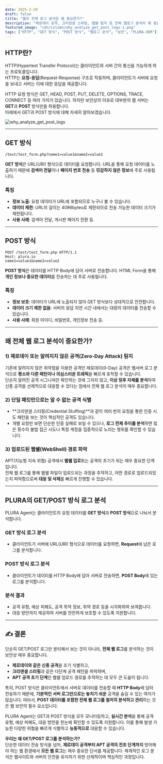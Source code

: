 ```yaml
---
date: 2025-2-20
draft: false
title: "웹의 전체 로그 분석은 왜 중요한가?"
description: "제로데이 공격, 크리덴셜 스퍼팅, 웹쉘 탐지 등 전체 웹로그 분석이 왜 중요한지를 알아봅니다."
featured_image: "cdn/column/why_analyze_get_post_logs-1.png"
tags: ["HTTP", "GET 방식", "POST 방식", "웹로그 분석", "보안", "PLURA-XDR"]
---
```


## HTTP란?

HTTP(Hypertext Transfer Protocol)는 클라이언트와 서버 간의 통신을 가능하게 하는 프로토콜입니다.  
HTTP는 **요청-응답**(Request-Response) 구조로 작동하며, 클라이언트가 서버에 요청을 보내고 서버는 이에 대한 응답을 제공합니다.

HTTP 요청 방식은 GET, HEAD, POST, PUT, DELETE, OPTIONS, TRACE, CONNECT 등 여러 가지가 있습니다. 하지만 보안상의 이유로 대부분의 웹 서버는 **GET**과 **POST** 방식만을 허용합니다.  
아래에서 GET과 POST 방식에 대해 자세히 알아보겠습니다.

![why_analyze_get_post_logs](https://blog.plura.io/cdn/column/why_analyze_get_post_logs-1.png)  
<!--more-->

---

## GET 방식

```plaintext
/test/test_form.php?name1=value1&name2=value2
```

**GET 방식**은 URL(URI) 형식으로 데이터를 요청합니다. URL을 통해 요청 데이터를 노출하기 때문에 **검색어 전달**이나 **페이지 번호 전송** 등 **민감하지 않은 정보**에 주로 사용됩니다.  

### 특징
- **정보 노출**: 요청 데이터가 URL에 포함되므로 누구나 볼 수 있습니다.  
- **데이터 제한**: URL의 길이는 4096bytes로 제한되므로 전송 가능한 데이터 크기가 제한됩니다.  
- **사용 사례**: 검색어 전달, 게시판 페이지 전환 등.

---

## POST 방식

```plaintext
POST /test/test_form.php HTTP/1.1
Host: plura.io
name1=value1&name2=value2
```

**POST 방식**은 데이터를 HTTP Body에 담아 서버로 전송합니다. HTML Form을 통해 **개인 정보나 중요한 데이터**를 전송하는 데 주로 사용됩니다.

### 특징
- **정보 보호**: 데이터가 URL에 노출되지 않아 GET 방식보다 상대적으로 안전합니다.  
- **데이터 크기 제한 없음**: 서버의 응답 지연 시간 내에서는 대량의 데이터를 전송할 수 있습니다.  
- **사용 사례**: 회원 아이디, 비밀번호, 개인정보 전송 등.

---

## 왜 전체 웹 로그 분석이 중요한가?

### 1) 제로데이 또는 알려지지 않은 공격(Zero-Day Attack) 탐지
기존에 알려지지 않은 취약점을 이용한 공격인 제로데이(0-Day) 공격은 웹서버 로그 분석으로 **평소와 다른 패턴이나 의심스러운 트래픽**을 빠르게 포착할 수 있습니다.  
단순히 알려진 공격 시그니처만 확인하는 것에 그치지 않고, **이상 징후 자체를 분석**하여 신종 공격을 선제적으로 대응할 수 있다는 점에서 전체 웹 로그 분석이 매우 중요합니다.

### 2) 단일 패킷만으로는 알 수 없는 공격 식별
- **크리덴셜 스터핑(Credential Stuffing)**과 같이 여러 번의 요청을 통한 인증 시도 패턴을 보는 것이 핵심적인 공격도 있습니다.  
- 개별 요청만 보면 단순한 인증 실패로 보일 수 있으나, **로그 전체 추이를 분석**하면 많은 횟수의 불법 접근 시도나 특정 계정을 집중적으로 노리는 행위를 확인할 수 있습니다.

### 3) 업로드된 웹쉘(WebShell) 경로 파악
APT(지능형 지속 위협) 공격에서 **웹쉘 업로드**는 공격의 초기가 되는 매우 중요한 단계입니다.  
전체 웹 로그를 통해 웹쉘 파일이 업로드되는 과정을 추적하고, 어떤 경로로 업로드되었는지 파악함으로써 **대응 및 삭제**를 빠르게 진행할 수 있습니다.

---

## PLURA의 GET/POST 방식 로그 분석

PLURA Agent는 클라이언트의 요청 데이터를 **GET 방식**과 **POST 방식**으로 나눠서 분석합니다.

### GET 방식 로그 분석
- 클라이언트가 서버에 URL(URI) 형식으로 데이터를 요청하면, **Request**에 남은 로그를 분석합니다.

### POST 방식 로그 분석
- 클라이언트가 데이터를 HTTP Body에 담아 서버로 전송하면, **POST Body**에 있는 로그를 분석합니다.

### 분석 결과
- 공격 유형, 예상 피해도, 공격 목적 정보, 취약 경로 등을 시각화하여 보여줍니다.  
- 대응 방안까지 제공하여 서버를 안전하게 보호할 수 있도록 지원합니다.

---

## ✍️ 결론

단순히 GET/POST 로그만 분리해서 보는 것이 아니라, **전체 웹 로그**를 분석하는 것이 보안상 매우 중요합니다.  
- **제로데이와 같은 신종 공격**을 조기 식별하고,  
- **크리덴셜 스터핑**과 같은 다단계 공격 패턴을 파악하며,  
- **APT 공격 초기 단계**인 웹쉘 업로드 경로를 추적하는 데 모두 큰 도움이 됩니다.

특히, POST 방식은 클라이언트에서 서버로 데이터를 전송할 때 **HTTP Body**에 담아 전송하기 때문에, **기본적인 서버 로그만으로는 놓치기 쉬운** 공격을 숨길 수 있는 여지가 많습니다. 따라서, **POST 데이터를 포함한 전체 웹 로그를 철저히 분석하고 관리**하는 것은 웹 보안의 필수 요소입니다.

PLURA Agent는 GET과 POST 방식을 모두 모니터링하고, **실시간 분석**을 통해 공격 유형, 예상 피해도, 대응 방안을 한눈에 확인할 수 있도록 지원합니다. 이를 통해 발생 가능한 다양한 위협을 빠르게 식별하고 **능동적으로** 대응할 수 있습니다.

**우리는 왜 GET/POST 로그를 분석하는가?**  
단순한 데이터 전송 방식을 넘어, **제로데이 공격부터 APT 공격의 전초 단계까지** 방어해야 하는 웹 환경에서 **모든 웹 로그**는 매우 중요한 단서를 제공합니다. 체계적인 로그 분석은 웹사이트와 서버의 안전을 유지하기 위한 선제적이며 핵심적인 과정입니다.  

